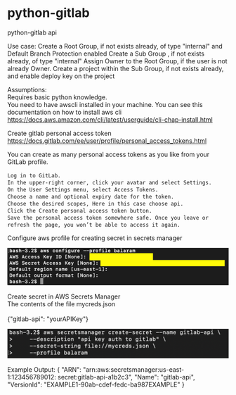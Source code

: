 # python-gitlab
python-gitlab api 

Use case:
Create a Root Group, if not exists already, of type "internal" and Default Branch Protection enabled
Create a Sub Group , if not exists already, of type "internal"
Assign Owner to the Root Group, if the user is not already Owner.
Create a project within the Sub Group, if not exists already, and enable deploy key on the project


Assumptions:
<br />
Requires basic python knowledge.
<br />
You need to have awscli installed in your machine. You can see this documentation on how to install aws cli
https://docs.aws.amazon.com/cli/latest/userguide/cli-chap-install.html
<br />


Create gitlab personal access token
https://docs.gitlab.com/ee/user/profile/personal_access_tokens.html

You can create as many personal access tokens as you like from your GitLab profile.

    Log in to GitLab.
    In the upper-right corner, click your avatar and select Settings.
    On the User Settings menu, select Access Tokens.
    Choose a name and optional expiry date for the token.
    Choose the desired scopes, Here in this case choose api.
    Click the Create personal access token button.
    Save the personal access token somewhere safe. Once you leave or refresh the page, you won’t be able to access it again.

Configure aws profile for creating secret in secrets manager

  ![picture](img/awscli_profile.png)

Create secret in AWS Secrets Manager
<br />
  The contents of the file mycreds.json
  <br />  
  {"gitlab-api": "yourAPIKey"}
<br />  

  ![picture](img/secretsmanager.png)

  Example Output:
  {
  "ARN": "arn:aws:secretsmanager:us-east-1:123456789012: secret:gitlab-api-a1b2c3",
  "Name": "gitlab-api",
  "VersionId": "EXAMPLE1-90ab-cdef-fedc-ba987EXAMPLE"
  }

<br />  



